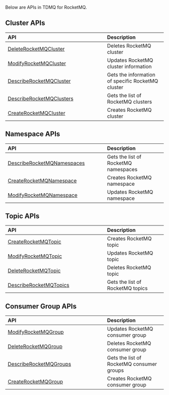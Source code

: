 Below are APIs in TDMQ for RocketMQ.

<style>
table th:nth-of-type(1) {
width: 300px;        
}
</style>

## Cluster APIs

| API | Description |
| :----------------------------------------------------------- | :----------------------- |
| [DeleteRocketMQCluster](https://cloud.tencent.com/document/api/1179/63425) | Deletes RocketMQ cluster |
| [ModifyRocketMQCluster](https://cloud.tencent.com/document/api/1179/63417) | Updates RocketMQ cluster information |
| [DescribeRocketMQCluster](https://cloud.tencent.com/document/api/1179/63422) | Gets the information of specific RocketMQ cluster |
| [DescribeRocketMQClusters](https://cloud.tencent.com/document/api/1179/63421) | Gets the list of RocketMQ clusters |
| [CreateRocketMQCluster](https://cloud.tencent.com/document/api/1179/63429) | Creates RocketMQ cluster |

## Namespace APIs

| API | Description |
| :----------------------------------------------------------- | :----------------------- |
| [DescribeRocketMQNamespaces](https://cloud.tencent.com/document/api/1179/63419) | Gets the list of RocketMQ namespaces |
| [CreateRocketMQNamespace](https://cloud.tencent.com/document/api/1179/63427) | Creates RocketMQ namespace |
| [ModifyRocketMQNamespace](https://cloud.tencent.com/document/api/1179/63415) | Updates RocketMQ namespace |

## Topic APIs

| API | Description |
| :----------------------------------------------------------- | :------------------- |
| [CreateRocketMQTopic](https://cloud.tencent.com/document/api/1179/63426) | Creates RocketMQ topic |
| [ModifyRocketMQTopic](https://cloud.tencent.com/document/api/1179/63414) | Updates RocketMQ topic |
| [DeleteRocketMQTopic](https://cloud.tencent.com/document/api/1179/63423) | Deletes RocketMQ topic |
| [DescribeRocketMQTopics](https://cloud.tencent.com/document/api/1179/63418) | Gets the list of RocketMQ topics |

## Consumer Group APIs

| API | Description |
| :----------------------------------------------------------- | :--------------------- |
| [ModifyRocketMQGroup](https://cloud.tencent.com/document/api/1179/63416) | Updates RocketMQ consumer group |
| [DeleteRocketMQGroup](https://cloud.tencent.com/document/api/1179/63424) | Deletes RocketMQ consumer group |
| [DescribeRocketMQGroups](https://cloud.tencent.com/document/api/1179/63420) | Gets the list of RocketMQ consumer groups |
| [CreateRocketMQGroup](https://cloud.tencent.com/document/api/1179/63428) | Creates RocketMQ consumer group |

